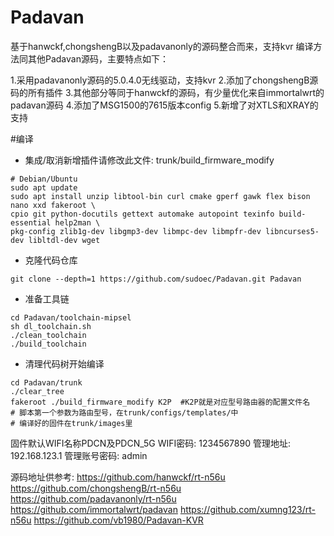 # Padavan
基于hanwckf,chongshengB以及padavanonly的源码整合而来，支持kvr
编译方法同其他Padavan源码，主要特点如下：

1.采用padavanonly源码的5.0.4.0无线驱动，支持kvr
2.添加了chongshengB源码的所有插件
3.其他部分等同于hanwckf的源码，有少量优化来自immortalwrt的padavan源码
4.添加了MSG1500的7615版本config
5.新增了对XTLS和XRAY的支持

#编译
* 集成/取消新增插件请修改此文件: trunk/build_firmware_modify

```
# Debian/Ubuntu
sudo apt update
sudo apt install unzip libtool-bin curl cmake gperf gawk flex bison nano xxd fakeroot \
cpio git python-docutils gettext automake autopoint texinfo build-essential help2man \
pkg-config zlib1g-dev libgmp3-dev libmpc-dev libmpfr-dev libncurses5-dev libltdl-dev wget
```
* 克隆代码仓库

```
git clone --depth=1 https://github.com/sudoec/Padavan.git Padavan
```
* 准备工具链

```
cd Padavan/toolchain-mipsel
sh dl_toolchain.sh
./clean_toolchain
./build_toolchain
```
* 清理代码树开始编译

```
cd Padavan/trunk
./clear_tree
fakeroot ./build_firmware_modify K2P  #K2P就是对应型号路由器的配置文件名
# 脚本第一个参数为路由型号，在trunk/configs/templates/中
# 编译好的固件在trunk/images里
```

固件默认WIFI名称PDCN及PDCN_5G
WIFI密码: 1234567890
管理地址: 192.168.123.1
管理账号密码: admin

源码地址供参考:
https://github.com/hanwckf/rt-n56u
https://github.com/chongshengB/rt-n56u
https://github.com/padavanonly/rt-n56u
https://github.com/immortalwrt/padavan
https://github.com/xumng123/rt-n56u
https://github.com/vb1980/Padavan-KVR
